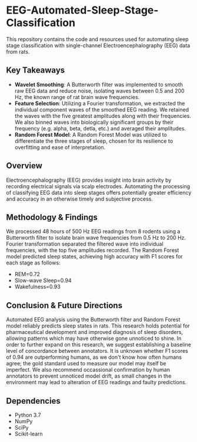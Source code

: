 # EEG-Automated-Sleep-Stage-Classification 

This repository contains the code and resources used for automating sleep stage classification with single-channel Electroencephalography (EEG) data from rats.

## Key Takeaways

- **Wavelet Smoothing**: A Butterworth filter was implemented to smooth raw EEG data and reduce noise, isolating waves between 0.5 and 200 Hz, the known range of rat brain wave frequencies.
- **Feature Selection**: Utilizing a Fourier transformation, we extracted the individual component waves of the smoothed EEG reading. We retained the waves with the five greatest amplitudes along with their frequencies. We also binned waves into biologically significant groups by their frequency (e.g. alpha, beta, detla, etc.) and averaged their amplitudes.
- **Random Forest Model**: A Random Forest Model was utilized to differentiate the three stages of sleep, chosen for its resilience to overfitting and ease of interpretation. 

## Overview

Electroencephalography (EEG) provides insight into brain activity by recording electrical signals via scalp electrodes. Automating the processing of classifying EEG data into sleep stages offers potentially greater efficiency and accuracy in an otherwise timely and subjective process.

## Methodology & Findings

We processed 48 hours of 500 Hz EEG readings from 8 rodents using a Butterworth filter to isolate brain wave frequencies from 0.5 Hz to 200 Hz. Fourier transformation separated the filtered wave into individual frequencies, with the top five amplitudes recorded. The Random Forest model predicted sleep states, achieving high accuracy with F1 scores for each stage as follows: 
- REM=0.72
- Slow-wave Sleep=0.94
- Wakefulness=0.93

## Conclusion & Future Directions

Automated EEG analysis using the Butterworth filter and Random Forest model reliably predicts sleep states in rats. This research holds potential for pharmaceutical development and improved diagnosis of sleep disorders, allowing patterns which may have otherwise gone unnoticed to shine. In order to further expand on this research, we suggest establishing a baseline level of concordance between annotators. It is unknown whether F1 scores of 0.94 are outperforming humans, as we don't know how often humans agree; the gold standard used to measure our model may itself be imperfect. We also recommend occassional confirmation by human annotators to prevent unnoticed model drift, as small changes in the environment may lead to alteration of EEG readings and faulty predictions. 

## Dependencies

- Python 3.7
- NumPy
- SciPy
- Scikit-learn

